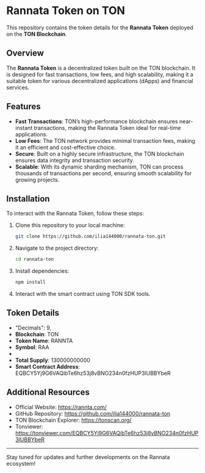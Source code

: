 # Rannata Token on TON

This repository contains the token details for the **Rannata Token** deployed on the **TON Blockchain**.

## Overview

The **Rannata Token** is a decentralized token built on the TON blockchain. It is designed for fast transactions, low fees, and high scalability, making it a suitable token for various decentralized applications (dApps) and financial services.

## Features

- **Fast Transactions**: TON’s high-performance blockchain ensures near-instant transactions, making the Rannata Token ideal for real-time applications.
- **Low Fees**: The TON network provides minimal transaction fees, making it an efficient and cost-effective choice.
- **Secure**: Built on a highly secure infrastructure, the TON blockchain ensures data integrity and transaction security.
- **Scalable**: With its dynamic sharding mechanism, TON can process thousands of transactions per second, ensuring smooth scalability for growing projects.

## Installation

To interact with the Rannata Token, follow these steps:

1. Clone this repository to your local machine:
   ```bash
   git clone https://github.com/ilia144000/rannata-ton.git
   ```
2. Navigate to the project directory:
   ```bash
   cd rannata-ton
   ```
3. Install dependencies:
   ```bash
   npm install
   ```
4. Interact with the smart contract using TON SDK tools.

## Token Details
- "Decimals": 9,
- **Blockchain**: TON
- **Token Name**: RANNTA
- **Symbol**: RAA
- 
- **Total Supply**: 130000000000
- **Smart Contract Address**: EQBCY5Yj9G6VAQibTe6hz53j8vBNO234n0fzHUP3lUBBYbeR

## Additional Resources

- Official Website: https://rannta.com/
- GitHub Repository: https://github.com/ilia144000/rannata-ton
- TON Blockchain Explorer: https://tonscan.org/
- Tonviewer: https://tonviewer.com/EQBCY5Yj9G6VAQibTe6hz53j8vBNO234n0fzHUP3lUBBYbeR
---

Stay tuned for updates and further developments on the Rannata ecosystem!
